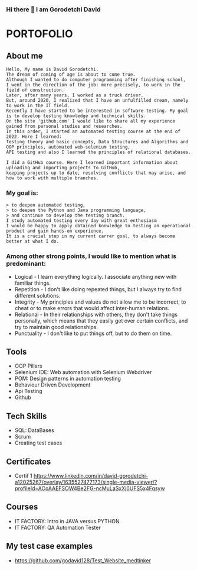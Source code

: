 ### Hi there 👋 I am Gorodetchi David

<!--
**godavid128/godavid128** is a ✨ _special_ ✨ repository because its `README.md` (this file) appears on your GitHub profile.

Here are some ideas to get you started:

- 🔭 I’m currently working on Palifor Logistics
- 🌱 I’m currently learning Automation Testing
- 👯 I’m looking to collaborate on ...
- 🤔 I’m looking for help with ...
- 💬 Ask me about ...
- 📫 How to reach me: ...
- 😄 Pronouns: ...
- ⚡ Fun fact: ...
-->

# PORTOFOLIO
## About me
```
Hello, My name is David Gorodetchi.
The dream of coming of age is about to come true.
Although I wanted to do computer programming after finishing school, 
I went in the direction of the job: more precisely, to work in the field of construction.
Later, after many years, I worked as a truck driver.
But, around 2020, I realized that I have an unfulfilled dream, namely to work in the IT field.
Recently I have started to be interested in software testing. My goal is to develop testing knowledge and technical skills. 
On the site 'github.com' I would like to share all my experience gained from personal studies and researches. 
In this order, I started an automated testing course at the end of 2022. Here I learned: 
Testing theory and basic concepts, Data Structures and Algorithms and OOP principles, automated web-selenium testing, 
API testing and also I learned the principles of relational databases.
```
```
I did a GitHub course. Here I learned important information about uploading and importing projects to GitHub, 
keeping projects up to date, resolving conflicts that may arise, and how to work with multiple branches.
```

### My goal is:
```
> to deepen automated testing,
> to deepen the Python and Java programming language,
> and continue to develop the testing branch.
I study automated testing every day with great enthusiasm 
I would be happy to apply obtained knowledge to testing an operational product and gain hands-on experience. 
It is a crucial step in my current carrer goal, to always become better at what I do.
```
### Among other strong points, I would like to mention what is predominant:
- Logical - I learn everything logically. I associate anything new with familiar things.
- Repetition - I don't like doing repeated things, but I always try to find different solutions.
- Integrity - My principles and values do not allow me to be incorrect, 
to cheat or to make errors that would affect inter-human relations.
- Relational - In their relationships with others, they don't take things personally,
which means that they easily get over certain conflicts, and try to maintain good relationships.
- Punctuality - I don't like to put things off, but to do them on time.

## Tools
* OOP Pillars
* Selenium IDE: Web automation with Selenium Webdriver
* POM: Design patterns in automation testing
* Behaviour Driven Development
* Api Testing
* Github
## Tech Skills
* SQL: DataBases
* Scrum
* Creating test cases
## Certificates
* Certif 1 https://www.linkedin.com/in/david-gorodetchi-a12025267/overlay/1635527477173/single-media-viewer/?profileId=ACoAAEFSOW4Be2FG-ncMuLaSxXj0UFS5x4Fqsyw
## Courses
* IT FACTORY: Intro in JAVA versus PYTHON
* IT FACTORY: QA Automation Tester
## My test case examples
* https://github.com/godavid128/Test_Website_medtinker
